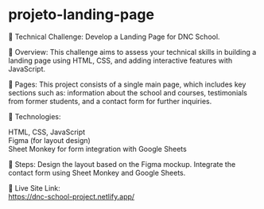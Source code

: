 # projeto-landing-page
📄 Technical Challenge: Develop a Landing Page for DNC School.

🏁 Overview:
This challenge aims to assess your technical skills in building a landing page using HTML, CSS, and adding interactive features with JavaScript.

📁 Pages:
This project consists of a single main page, which includes key sections such as: information about the school and courses, testimonials from former students, and a contact form for further inquiries.

🚀 Technologies:

HTML, CSS, JavaScript<br>
Figma (for layout design)<br>
Sheet Monkey for form integration with Google Sheets<br>

🎯 Steps:
Design the layout based on the Figma mockup.
Integrate the contact form using Sheet Monkey and Google Sheets.

👾 Live Site Link: <br>
https://dnc-school-project.netlify.app/
